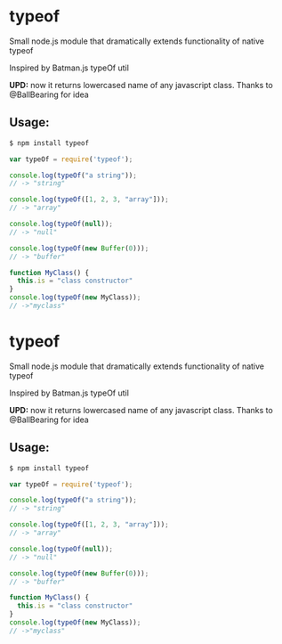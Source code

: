 # typeof

Small node.js module that dramatically extends functionality of native typeof

Inspired by Batman.js typeOf util

**UPD:** now it returns lowercased name of any javascript class. Thanks to @BallBearing for idea

## Usage:

```bash
$ npm install typeof
```

```javascript
var typeOf = require('typeof');

console.log(typeOf("a string"));
// -> "string"

console.log(typeOf([1, 2, 3, "array"]));
// -> "array"

console.log(typeOf(null));
// -> "null"

console.log(typeOf(new Buffer(0)));
// -> "buffer"

function MyClass() {
  this.is = "class constructor"  
}
console.log(typeOf(new MyClass));
// ->"myclass"
```
# typeof

Small node.js module that dramatically extends functionality of native typeof

Inspired by Batman.js typeOf util

**UPD:** now it returns lowercased name of any javascript class. Thanks to @BallBearing for idea

## Usage:

```bash
$ npm install typeof
```

```javascript
var typeOf = require('typeof');

console.log(typeOf("a string"));
// -> "string"

console.log(typeOf([1, 2, 3, "array"]));
// -> "array"

console.log(typeOf(null));
// -> "null"

console.log(typeOf(new Buffer(0)));
// -> "buffer"

function MyClass() {
  this.is = "class constructor"  
}
console.log(typeOf(new MyClass));
// ->"myclass"
```

